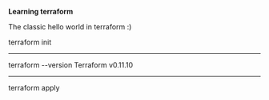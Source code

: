 **Learning terraform**

The classic hello world in terraform :)


terraform init

----------------
terraform --version
Terraform v0.11.10

-----------------

terraform apply
